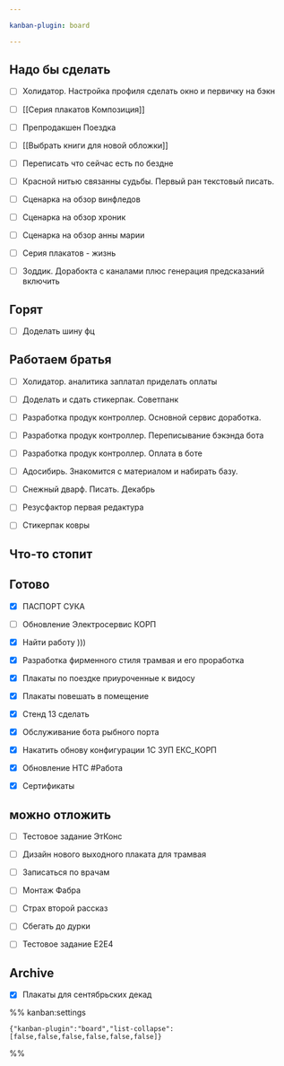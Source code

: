 ```yaml
---

kanban-plugin: board

---
```


## Надо бы сделать

- [ ] Холидатор. Настройка профиля сделать окно и первичку на бэкн
- [ ] [[Серия плакатов Композиция]]
- [ ] Препродакшен Поездка
- [ ] [[Выбрать книги для новой обложки]]
- [ ] Переписать что сейчас есть по бездне
- [ ] Красной нитью связанны судьбы. Первый ран текстовый писать.
- [ ] Сценарка на обзор винфледов
- [ ] Сценарка на обзор хроник
- [ ] Сценарка на обзор анны марии
- [ ] Серия плакатов - жизнь
- [ ] Зоддик. Дорабокта с каналами плюс генерация предсказаний включить


## Горят

- [ ] Доделать шину фц


## Работаем братья

- [ ] Холидатор. аналитика заплатал приделать оплаты
- [ ] Доделать и сдать стикерпак. Советпанк
- [ ] Разработка продук контроллер. Основной сервис доработка.
- [ ] Разработка продук контроллер. Переписывание бэкэнда бота
- [ ] Разработка продук контроллер. Оплата в боте
- [ ] Адосибирь. Знакомится с материалом и набирать базу.
- [ ] Снежный дварф. Писать. Декабрь
- [ ] Резусфактор первая редактура
- [ ] Стикерпак ковры


## Что-то стопит



## Готово

- [x] ПАСПОРТ СУКА
- [ ] Обновление Электросервис КОРП
- [x] Найти работу )))
- [x] Разработка фирменного стиля трамвая и его проработка
- [x] Плакаты по поездке приуроченные к видосу
- [x] Плакаты повешать в помещение
- [x] Стенд 13 сделать
- [x] Обслуживание бота рыбного порта
- [x] Накатить обнову конфигурации 1С ЗУП ЕКС_КОРП
- [x] Обновление НТС 
	#Работа
- [x] Сертификаты


## можно отложить

- [ ] Тестовое задание ЭтКонс
- [ ] Дизайн нового выходного плаката для трамвая
- [ ] Записаться по врачам
- [ ] Монтаж Фабра
- [ ] Страх второй рассказ
- [ ] Сбегать до дурки
- [ ] Тестовое задание E2E4


## Archive

- [x] Плакаты для сентябрьских декад




%% kanban:settings
```
{"kanban-plugin":"board","list-collapse":[false,false,false,false,false,false]}
```
%%
